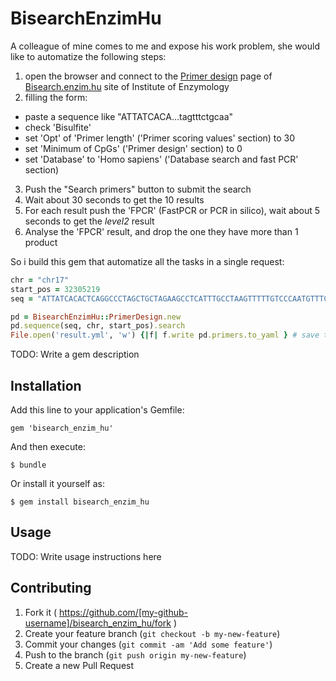 # BisearchEnzimHu

A colleague of mine comes to me and expose his work problem, she would like to automatize the following steps:
1. open the browser and connect to the [Primer design](http://bisearch.enzim.hu/?m=search) page of [Bisearch.enzim.hu](http://bisearch.enzim.hu/) site of Institute of Enzymology
2. filling the form:
  * paste a sequence like "ATTATCACA...tagtttctgcaa"
  * check 'Bisulfite'
  * set 'Opt' of 'Primer length' ('Primer scoring values' section) to 30
  * set 'Minimum of CpGs' ('Primer design' section) to 0
  * set 'Database' to 'Homo sapiens' ('Database search and fast PCR' section)
3. Push the "Search primers" button to submit the search
4. Wait about 30 seconds to get the 10 results
5. For each result push the 'FPCR' (FastPCR or PCR in silico), wait about 5 seconds to get the _level2_ result
6. Analyse the 'FPCR' result, and drop the one they have more than 1 product


So i build this gem that automatize all the tasks in a single request:

```ruby
chr = "chr17"
start_pos = 32305219
seq = "ATTATCACACTCAGGCCCTAGCTGCTAGAAGCCTCATTTGCCTAAGTTTTTGTCCCAATGTTTCCGTGAAGGCAGAGAGAGGAGCTATTTGCATGCCAGCCCAGGGCTACGTAGAAAATATGGCAGGGATCCTCTCACACTGCAGTCGAGTCAAGGCAGTCCAGGGTGGCTGctggggccagactgccccgtcaagatccagcctgcctttcactgactgtgtgattagaatgtcttgccctatccctggactttagtttctgcaa"

pd = BisearchEnzimHu::PrimerDesign.new
pd.sequence(seq, chr, start_pos).search
File.open('result.yml', 'w') {|f| f.write pd.primers.to_yaml } # save the result (an hash) to a YAML file
```



TODO: Write a gem description

## Installation

Add this line to your application's Gemfile:

    gem 'bisearch_enzim_hu'

And then execute:

    $ bundle

Or install it yourself as:

    $ gem install bisearch_enzim_hu

## Usage

TODO: Write usage instructions here

## Contributing

1. Fork it ( https://github.com/[my-github-username]/bisearch_enzim_hu/fork )
2. Create your feature branch (`git checkout -b my-new-feature`)
3. Commit your changes (`git commit -am 'Add some feature'`)
4. Push to the branch (`git push origin my-new-feature`)
5. Create a new Pull Request
